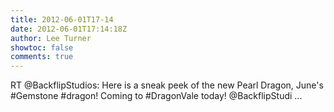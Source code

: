 ```yaml
---
title: 2012-06-01T17-14
date: 2012-06-01T17:14:18Z
author: Lee Turner
showtoc: false
comments: true
---
```


RT @BackflipStudios: Here is a sneak peek of the new Pearl Dragon, June's #Gemstone #dragon! Coming to #DragonVale today! @BackflipStudi ...

